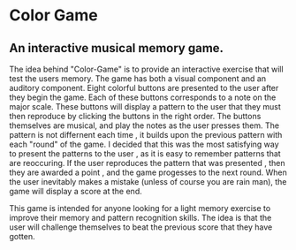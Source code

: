 # Color Game
## An interactive musical memory game.

The idea behind "Color-Game" is to provide an interactive exercise that will test the users memory.
The game has both a visual component and an auditory component.
Eight colorful buttons are presented to the user after they begin the game. Each of these buttons corresponds to a note on the major scale.
These buttons will display a pattern to the user that they must then reproduce by clicking the buttons in the right order.
The buttons themselves are musical, and play the notes as the user presses them. 
The pattern is not differnent each time , it builds upon the previous pattern with each "round" of the game. I decided that this was the most satisfying way  to present the patterns to the user , as it is easy to remember patterns that are reoccuring. 
If the user reproduces the pattern that was presented , then they are awarded a point , and the game progesses to the next round. 
When the user inevitably makes a mistake (unless of course you are rain man), the game will display a score at the end.

This game is intended for anyone looking for a light memory exercise to improve their memory and pattern recognition skills. The idea is that the user will challenge themselves to beat the previous score that they have gotten.
